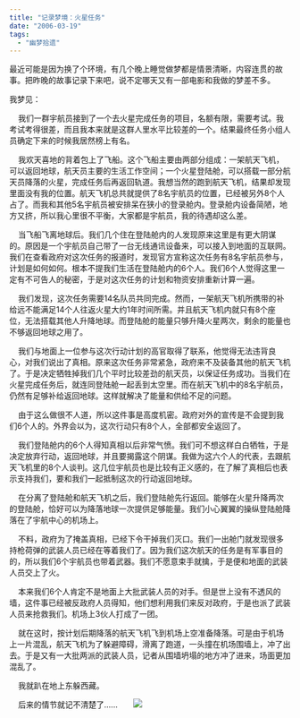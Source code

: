 ```yaml
---
title: "记录梦境：火星任务"
date: "2006-03-19"
tags: 
  - "幽梦拾遗"
---
```


最近可能是因为换了个环境，有几个晚上睡觉做梦都是情景清晰，内容连贯的故事。把昨晚的故事记录下来吧，说不定哪天又有一部电影和我做的梦差不多。

我梦见：

    我们一群宇航员接到了一个去火星完成任务的项目，名额有限，需要考试。我考试考得很差，而且我本来就是这群人里水平比较差的一个。结果最终任务小组人员确定下来的时候我居然榜上有名。

    我欢天喜地的背着包上了飞船。这个飞船主要由两部分组成：一架航天飞机，可以返回地球，航天员主要的生活工作空间；一个火星登陆舱，可以搭载一部分航天员降落的火星，完成任务后再返回轨道。我想当然的跑到航天飞机，结果却发现里面没有我的位置。航天飞机总共就提供了8名宇航员的位置，已经被另外8个人占了。而我和其他5名宇航员被安排呆在狭小的登录舱内。登录舱内设备简陋，地方又挤，所以我心里很不平衡，大家都是宇航员，我的待遇却这么差。

    当飞船飞离地球后。我们几个住在登陆舱内的人发现原来这里是有更大阴谋的。原因是一个宇航员自己带了一台无线通讯设备来，可以接入到地面的互联网。我们在查看政府对这次任务的报道时，发现官方宣称这次任务有8名宇航员参与，计划是如何如何。根本不提我们生活在登陆舱内的6个人。我们6个人觉得这里一定有不可告人的秘密，于是对这次任务的计划和物资安排重新计算一遍。

    我们发现，这次任务需要14名队员共同完成。然而，一架航天飞机所携带的补给远不能满足14个人往返火星大约1年时间所需。并且航天飞机内就只有8个座位，无法搭载其他人升降地球。而登陆舱的能量只够升降火星两次，剩余的能量也不够返回地球之用了。

    我们与地面上一位参与这次行动计划的高官取得了联系，他觉得无法违背良心，对我们说出了真相。原来这次任务非常紧急，政府来不及装备其他的航天飞机了。于是决定牺牲掉我们几个平时比较差劲的航天员，以保证任务成功。当我们在火星完成任务后，就连同登陆舱一起丢到太空里。而在航天飞机中的8名宇航员，仍然有足够补给返回地球。这样就解决了能量和供给不足的问题。

    由于这么做很不人道，所以这件事是高度机密。政府对外的宣传是不会提到我们6个人的。外界会以为，这次行动只有8个人，全部都安全返回了。

    我们登陆舱内的6个人得知真相以后非常气愤。我们可不想这样白白牺牲，于是决定放弃行动，返回地球，并且要揭露这个阴谋。我做为这六个人的代表，去跟航天飞机里的8个人谈判。这几位宇航员也是比较有正义感的，在了解了真相后也表示支持我们，要和我们一起抵制这次的行动返回地球。

    在分离了登陆舱和航天飞机之后，我们登陆舱先行返回。能够在火星升降两次的登陆舱，恰好可以为降落地球一次提供足够能量。我们小心翼翼的操纵登陆舱降落在了宇航中心的机场上。

    不料，政府为了掩盖真相，已经下令干掉我们灭口。我们一出舱门就发现很多持枪荷弹的武装人员已经在等着我们了。因为我们这次航天的任务是有军事目的的，所以我们6个宇航员也带着武器。我们不愿意束手就擒，于是便和地面的武装人员交上了火。

    本来我们6个人肯定不是地面上大批武装人员的对手。但是世上没有不透风的墙，这件事已经被反政府人员得知，他们想利用我们来反对政府，于是也派了武装人员来抢救我们。机场上3伙人打成了一团。

    就在这时，按计划后期降落的航天飞机飞到机场上空准备降落。可是由于机场上一片混乱，航天飞机为了躲避障碍，滑离了跑道，一头撞在机场围墙上，冲了出去。于是又有一大批两派的武装人员，记者从围墙坍塌的地方冲了进来，场面更加混乱了。

    我就趴在地上东躲西藏。

    后来的情节就记不清楚了......       ![](images/smile_regular.gif)

